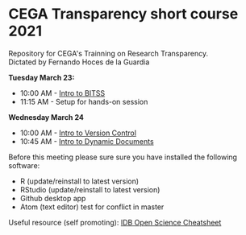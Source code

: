 # CEGA Transparency short course 2021
Repository for CEGA's Trainning on Research Transparency.   
Dictated by Fernando Hoces de la Guardia


**Tuesday March 23:**  
- 10:00 AM	- [Intro to BITSS](https://bitss.github.io/CEGA2021/)
- 11:15 AM - Setup for hands-on session

**Wednesday March 24**
- 10:00 AM	- [Intro to Version Control](https://github.com/BITSS/CEGA2021/tree/master/02-Git-GUI)
- 10:45 AM	- [Intro to Dynamic Documents](https://github.com/BITSS/CEGA2021/tree/master/03-dynamicdocs)



Before this meeting please sure sure you have installed the following software:
 -  R (update/reinstall to latest version)
 -  RStudio  (update/reinstall to latest version)
 -  Github desktop app
 -  Atom (text editor) test for conflict in master


Useful resource (self promoting): [IDB Open Science Cheatsheet](http://idbdocs.iadb.org/wsdocs/getdocument.aspx?docnum=EZSHARE-1350314980-383)
